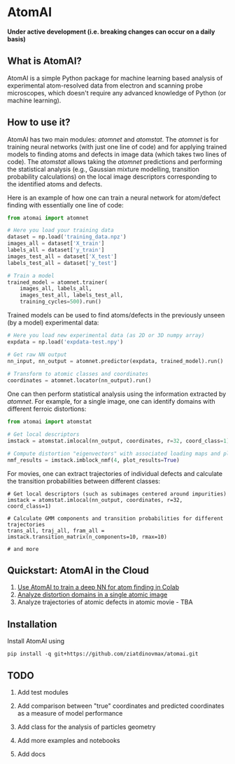 # AtomAI
**Under active development (i.e. breaking changes can occur on a daily basis)**

## What is AtomAI?

AtomAI is a simple Python package for machine learning based analysis of experimental atom-resolved data from electron and scanning probe microscopes, which doesn't require any advanced knowledge of Python (or machine learning).

## How to use it?

AtomAI has two main modules: *atomnet* and *atomstat*. The *atomnet* is for training neural networks (with just one line of code) and for applying trained models to finding atoms and defects in image data (which takes two lines of code). The *atomstat* allows taking the *atomnet* predictions and performing the statistical analysis (e.g., Gaussian mixture modelling, transition probability calculations) on the local image descriptors corresponding to the identified atoms and defects.

Here is an example of how one can train a neural network for atom/defect finding with essentially one line of code:

```python
from atomai import atomnet

# Here you load your training data
dataset = np.load('training_data.npz')
images_all = dataset['X_train']
labels_all = dataset['y_train']
images_test_all = dataset['X_test']
labels_test_all = dataset['y_test']

# Train a model
trained_model = atomnet.trainer(
    images_all, labels_all, 
    images_test_all, labels_test_all,
    training_cycles=500).run()   
```

Trained models can be used to find atoms/defects in the previously unseen (by a model) experimental data:
```python
# Here you load new experimental data (as 2D or 3D numpy array)
expdata = np.load('expdata-test.npy')

# Get raw NN output
nn_input, nn_output = atomnet.predictor(expdata, trained_model).run()
    
# Transform to atomic classes and coordinates
coordinates = atomnet.locator(nn_output).run()
```

One can then perform statistical analysis using the information extracted by *atomnet*. For example, for a single image, one can identify domains with different ferroic distortions:

```python
from atomai import atomstat

# Get local descriptors
imstack = atomstat.imlocal(nn_output, coordinates, r=32, coord_class=1)

# Compute distortion "eigenvectors" with associated loading maps and plot results:
nmf_results = imstack.imblock_nmf(4, plot_results=True)
```

For movies, one can extract trajectories of individual defects and calculate the transition probabilities between different classes:

```
# Get local descriptors (such as subimages centered around impurities)
imstack = atomstat.imlocal(nn_output, coordinates, r=32, coord_class=1)

# Calculate GMM components and transition probabilities for different trajectories
trans_all, traj_all, fram_all = imstack.transition_matrix(n_components=10, rmax=10)

# and more
```

## Quickstart: AtomAI in the Cloud

1. [Use AtomAI to train a deep NN for atom finding in Colab](https://colab.research.google.com/github/ziatdinovmax/atomai/blob/master/examples/notebooks/atomai_atomnet.ipynb)
2. [Analyze distortion domains in a single atomic image](https://colab.research.google.com/github/ziatdinovmax/atomai/blob/master/examples/notebooks/atomai_atomstat.ipynb)
3. Analyze trajectories of atomic defects in atomic movie - TBA

## Installation
Install AtomAI using

```pip install -q git+https://github.com/ziatdinovmax/atomai.git```


## TODO

1) Add test modules

2) Add comparison between "true" coordinates and predicted coordinates as a measure of model performance

3) Add class for the analysis of particles geometry

4) Add more examples and notebooks

5) Add docs
